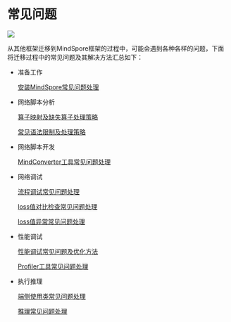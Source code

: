 # 常见问题

<a href="https://gitee.com/mindspore/docs/blob/master/docs/mindspore/migration_guide/source_zh_cn/faq.md" target="_blank"><img src="https://gitee.com/mindspore/docs/raw/master/resource/_static/logo_source.png"></a>

从其他框架迁移到MindSpore框架的过程中，可能会遇到各种各样的问题，下面将迁移过程中的常见问题及其解决方法汇总如下：

- 准备工作

    [安装MindSpore常见问题处理](https://www.mindspore.cn/docs/faq/zh-CN/master/installation.html)

- 网络脚本分析

    [算子映射及缺失算子处理策略](https://www.mindspore.cn/docs/migration_guide/zh-CN/master/script_analysis.html#id3)

    [常见语法限制及处理策略](https://www.mindspore.cn/docs/migration_guide/zh-CN/master/script_analysis.html#id6)

- 网络脚本开发

    [MindConverter工具常见问题处理](https://gitee.com/mindspore/mindinsight/blob/master/ecosystem_tools/mindconverter/README_CN.md#%E5%B8%B8%E8%A7%81%E9%97%AE%E9%A2%98)

- 网络调试

    [流程调试常见问题处理](https://www.mindspore.cn/docs/migration_guide/zh-CN/master/neural_network_debug.html#id6)

    [loss值对比检查常见问题处理](https://www.mindspore.cn/docs/migration_guide/zh-CN/master/neural_network_debug.html#id8)

    [loss值异常常见问题处理](https://www.mindspore.cn/docs/migration_guide/zh-CN/master/neural_network_debug.html#id11)

- 性能调试

    [性能调试常见问题及优化方法](https://www.mindspore.cn/docs/migration_guide/zh-CN/master/sample_code.html#id26)

    [Profiler工具常见问题处理](https://www.mindspore.cn/docs/migration_guide/zh-CN/master/performance_optimization.html#id6)

- 执行推理

    [端侧使用类常见问题处理](https://www.mindspore.cn/lite/faq/zh-CN/master/faq.html)

    [推理常见问题处理](https://www.mindspore.cn/docs/faq/zh-CN/master/inference.html)
